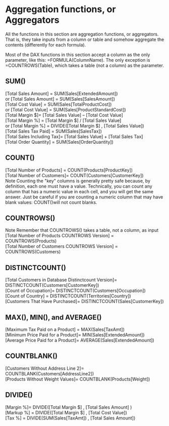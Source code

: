 # Aggregation functions, or Aggregators

All the functions in this section are aggregation functions, or aggregators. That is, they take inputs from a column or table and somehow aggregate the contents (differently for each formula). 

Most of the DAX functions in this section accept a column as the only parameter, like this: =FORMULA(ColumnName). The only exception is =COUNTROWS(Table), which takes a table (not a column) as the parameter.



## SUM()
[Total Sales Amount] = SUM(Sales[ExtendedAmount])  
or [Total Sales Amount] = SUM(Sales[SalesAmount])  
[Total Cost Value] = SUM(Sales[TotalProductCost])  
or [Total Cost Value] = SUM(Sales[ProductStandardCost])  
[Total Margin $]= [Total Sales Value] – [Total Cost Value]  
[Total Margin %] = [Total Margin $] / [Total Sales Value]  
or [Total Margin %] = DIVIDE([Total Margin $] , [Total Sales Value])  
[Total Sales Tax Paid] = SUM(Sales[SalesTax])  
[Total Sales Including Tax]= [Total Sales Value] + [Total Sales Tax]  
[Total Order Quantity] = SUM(Sales[OrderQuantity])  
## COUNT()
[Total Number of Products] = COUNT(Products[ProductKey])  
[Total Number of Customers]= COUNT(Customers[CustomerKey])  
Note Counting the "key" columns is generally pretty safe because, by definition, each one must have a value. Technically, you can count any column that has a numeric value in each cell, and you will get the same answer. Just be careful if you are counting a numeric column that may have blank values: COUNT()will not count blanks.
## COUNTROWS()
Note Remember that COUNTROWS() takes a table, not a column, as input
[Total Number of Products COUNTROWS Version] = COUNTROWS(Products)  
[Total Number of Customers COUNTROWS Version] = COUNTROWS(Customers)  
## DISTINCTCOUNT()
[Total Customers in Database Distinctcount Version]= DISTINCTCOUNT(Customers[CustomerKey])  
[Count of Occupation]= DISTINCTCOUNT(Customers[Occupation])  
[Count of Country] = DISTINCTCOUNT(Territories[Country])  
[Customers That Have Purchased]= DISTINCTCOUNT(Sales[CustomerKey])  
## MAX(), MIN(), and AVERAGE()
[Maximum Tax Paid on a Product] = MAX(Sales[TaxAmt])  
[Minimum Price Paid for a Product]= MIN(Sales[ExtendedAmount])  
[Average Price Paid for a Product]= AVERAGE(Sales[ExtendedAmount])  
## COUNTBLANK()
[Customers Without Address Line 2]= COUNTBLANK(Customers[AddressLine2])  
[Products Without Weight Values]= COUNTBLANK(Products[Weight])  
## DIVIDE()
[Margin %]= DIVIDE([Total Margin $] , [Total Sales Amount] )  
[Markup %] = DIVIDE([Total Margin $] , [Total Cost Value])  
[Tax %] = DIVIDE(SUM(Sales[TaxAmt]) , [Total Sales Amount])  

